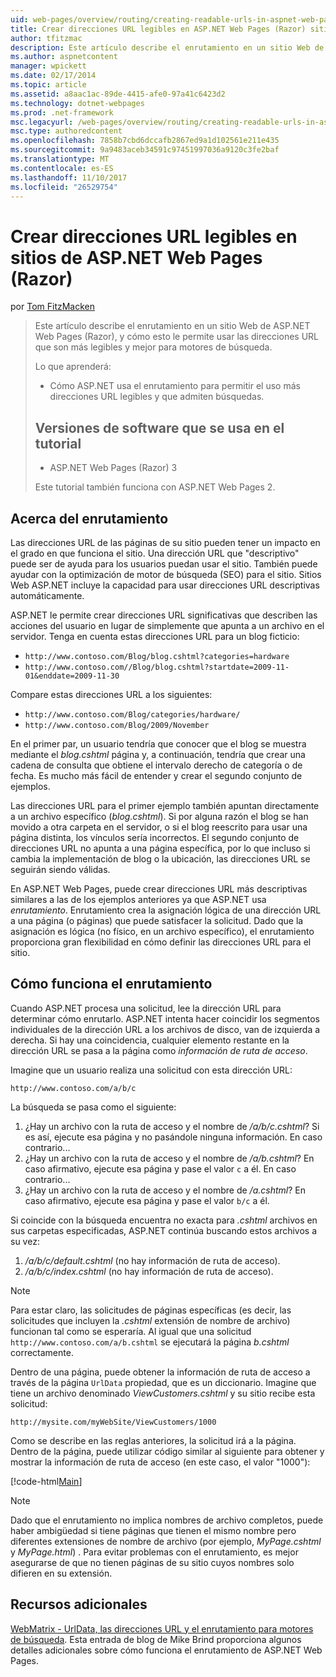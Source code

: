 ```yaml
---
uid: web-pages/overview/routing/creating-readable-urls-in-aspnet-web-pages-sites
title: Crear direcciones URL legibles en ASP.NET Web Pages (Razor) sitios | Documentos de Microsoft
author: tfitzmac
description: Este artículo describe el enrutamiento en un sitio Web de ASP.NET Web Pages (Razor), y cómo esto le permite usar las direcciones URL que son más legibles y mejor para motores de búsqueda. Deberá...
ms.author: aspnetcontent
manager: wpickett
ms.date: 02/17/2014
ms.topic: article
ms.assetid: a8aac1ac-89de-4415-afe0-97a41c6423d2
ms.technology: dotnet-webpages
ms.prod: .net-framework
msc.legacyurl: /web-pages/overview/routing/creating-readable-urls-in-aspnet-web-pages-sites
msc.type: authoredcontent
ms.openlocfilehash: 7858b7cbd6dccafb2867ed9a1d102561e211e435
ms.sourcegitcommit: 9a9483aceb34591c97451997036a9120c3fe2baf
ms.translationtype: MT
ms.contentlocale: es-ES
ms.lasthandoff: 11/10/2017
ms.locfileid: "26529754"
---
```

<a name="creating-readable-urls-in-aspnet-web-pages-razor-sites"></a>Crear direcciones URL legibles en sitios de ASP.NET Web Pages (Razor)
====================
por [Tom FitzMacken](https://github.com/tfitzmac)

> Este artículo describe el enrutamiento en un sitio Web de ASP.NET Web Pages (Razor), y cómo esto le permite usar las direcciones URL que son más legibles y mejor para motores de búsqueda.
> 
> Lo que aprenderá:
> 
> - Cómo ASP.NET usa el enrutamiento para permitir el uso más direcciones URL legibles y que admiten búsquedas.
>   
> 
> ## <a name="software-versions-used-in-the-tutorial"></a>Versiones de software que se usa en el tutorial
> 
> 
> - ASP.NET Web Pages (Razor) 3
>   
> 
> Este tutorial también funciona con ASP.NET Web Pages 2.


## <a name="about-routing"></a>Acerca del enrutamiento

Las direcciones URL de las páginas de su sitio pueden tener un impacto en el grado en que funciona el sitio. Una dirección URL que &quot;descriptivo&quot; puede ser de ayuda para los usuarios puedan usar el sitio. También puede ayudar con la optimización de motor de búsqueda (SEO) para el sitio. Sitios Web ASP.NET incluye la capacidad para usar direcciones URL descriptivas automáticamente.

ASP.NET le permite crear direcciones URL significativas que describen las acciones del usuario en lugar de simplemente que apunta a un archivo en el servidor. Tenga en cuenta estas direcciones URL para un blog ficticio:

- `http://www.contoso.com/Blog/blog.cshtml?categories=hardware`
- `http://www.contoso.com//Blog/blog.cshtml?startdate=2009-11-01&enddate=2009-11-30`

Compare estas direcciones URL a los siguientes:

- `http://www.contoso.com/Blog/categories/hardware/`
- `http://www.contoso.com/Blog/2009/November`

En el primer par, un usuario tendría que conocer que el blog se muestra mediante el *blog.cshtml* página y, a continuación, tendría que crear una cadena de consulta que obtiene el intervalo derecho de categoría o de fecha. Es mucho más fácil de entender y crear el segundo conjunto de ejemplos.

Las direcciones URL para el primer ejemplo también apuntan directamente a un archivo específico (*blog.cshtml*). Si por alguna razón el blog se han movido a otra carpeta en el servidor, o si el blog reescrito para usar una página distinta, los vínculos sería incorrectos. El segundo conjunto de direcciones URL no apunta a una página específica, por lo que incluso si cambia la implementación de blog o la ubicación, las direcciones URL se seguirán siendo válidas.

En ASP.NET Web Pages, puede crear direcciones URL más descriptivas similares a las de los ejemplos anteriores ya que ASP.NET usa *enrutamiento*. Enrutamiento crea la asignación lógica de una dirección URL a una página (o páginas) que puede satisfacer la solicitud. Dado que la asignación es lógica (no físico, en un archivo específico), el enrutamiento proporciona gran flexibilidad en cómo definir las direcciones URL para el sitio.

## <a name="how-routing-works"></a>Cómo funciona el enrutamiento

Cuando ASP.NET procesa una solicitud, lee la dirección URL para determinar cómo enrutarlo. ASP.NET intenta hacer coincidir los segmentos individuales de la dirección URL a los archivos de disco, van de izquierda a derecha. Si hay una coincidencia, cualquier elemento restante en la dirección URL se pasa a la página como *información de ruta de acceso*.

Imagine que un usuario realiza una solicitud con esta dirección URL:

`http://www.contoso.com/a/b/c`

La búsqueda se pasa como el siguiente:

1. ¿Hay un archivo con la ruta de acceso y el nombre de */a/b/c.cshtml*? Si es así, ejecute esa página y no pasándole ninguna información. En caso contrario...
2. ¿Hay un archivo con la ruta de acceso y el nombre de */a/b.cshtml*? En caso afirmativo, ejecute esa página y pase el valor `c` a él. En caso contrario...
3. ¿Hay un archivo con la ruta de acceso y el nombre de */a.cshtml*? En caso afirmativo, ejecute esa página y pase el valor `b/c` a él.

Si coincide con la búsqueda encuentra no exacta para *.cshtml* archivos en sus carpetas especificadas, ASP.NET continúa buscando estos archivos a su vez:

1. */a/b/c/default.cshtml* (no hay información de ruta de acceso).
2. */a/b/c/index.cshtml* (no hay información de ruta de acceso).

> [!NOTE]
> Para estar claro, las solicitudes de páginas específicas (es decir, las solicitudes que incluyen la *.cshtml* extensión de nombre de archivo) funcionan tal como se esperaría. Al igual que una solicitud `http://www.contoso.com/a/b.cshtml` se ejecutará la página *b.cshtml* correctamente.


Dentro de una página, puede obtener la información de ruta de acceso a través de la página `UrlData` propiedad, que es un diccionario. Imagine que tiene un archivo denominado *ViewCustomers.cshtml* y su sitio recibe esta solicitud:

`http://mysite.com/myWebSite/ViewCustomers/1000`

Como se describe en las reglas anteriores, la solicitud irá a la página. Dentro de la página, puede utilizar código similar al siguiente para obtener y mostrar la información de ruta de acceso (en este caso, el valor &quot;1000&quot;):

[!code-html[Main](creating-readable-urls-in-aspnet-web-pages-sites/samples/sample1.html)]

> [!NOTE]
> Dado que el enrutamiento no implica nombres de archivo completos, puede haber ambigüedad si tiene páginas que tienen el mismo nombre pero diferentes extensiones de nombre de archivo (por ejemplo, *MyPage.cshtml* y *MyPage.html*) . Para evitar problemas con el enrutamiento, es mejor asegurarse de que no tienen páginas de su sitio cuyos nombres solo difieren en su extensión.


<a id="Additional_Resources"></a>
## <a name="additional-resources"></a>Recursos adicionales

[WebMatrix - UrlData, las direcciones URL y el enrutamiento para motores de búsqueda](http://www.mikesdotnetting.com/Article/165/WebMatrix-URLs-UrlData-and-Routing-for-SEO). Esta entrada de blog de Mike Brind proporciona algunos detalles adicionales sobre cómo funciona el enrutamiento de ASP.NET Web Pages.
